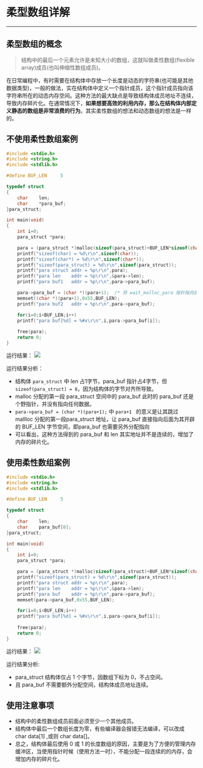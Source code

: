 # 柔型数组详解
------------------------

## 柔型数组的概念
> 结构中的最后一个元素允许是未知大小的数组，这就叫做柔性数组(flexible array)成员(也叫伸缩性数组成员)。

在日常编程中，有时需要在结构体中存放一个长度是动态的字符串(也可能是其他数据类型)，一般的做法，实在结构体中定义一个指针成员，这个指针成员指向该字符串所在的动态内存空间。这种方法的最大缺点是导致结构体成员地址不连续，导致内存碎片化。在通常情况下，**如果想要高效的利用内存，那么在结构体内部定义静态的数组是非常浪费的行为**。其实柔性数组的想法和动态数组的想法是一样的。

## 不使用柔性数组案例
```c
#include <stdio.h>
#include <string.h>
#include <stdlib.h>

#define BUF_LEN     5

typedef struct 
{   
    char    len; 
    char    *para_buf;
}para_struct;

int main(void)
{
    int i=0;
    para_struct *para;

    para = (para_struct *)malloc(sizeof(para_struct)+BUF_LEN*sizeof(char));  
    printf("sizeof(char) = %d\r\n",sizeof(char));
    printf("sizeof(char*) = %d\r\n",sizeof(char*));
    printf("sizeof(para_struct) = %d\r\n",sizeof(para_struct));
    printf("para struct addr = %p\r\n",para);
    printf("para len    addr = %p\r\n",&para->len);
    printf("para buf1   addr = %p\r\n",para->para_buf);

    para->para_buf = (char *)(para+1);  /* 将 wait_malloc_para 指针指向后面申请的 256 字节空间 */
    memset((char *)(para+1),0x55,BUF_LEN);
    printf("para buf2   addr = %p\r\n",para->para_buf);

    for(i=0;i<BUF_LEN;i++)
    printf("para buf[%d] = %#x\r\n",i,para->para_buf[i]);
        
    free(para);
    return 0;
}
```
运行结果：
![](![](2020-08-06-14-37-50.png).png)

运行结果分析：
* 结构体 `para_struct` 中 len 占1字节，para_buf 指针占4字节，但 `sizeof(para_struct) = 8`，因为结构体的字节对齐所导致。
* malloc 分配的第一段 para_struct 空间中的 para_buf 此时的 para_buf 还是个野指针，并没有指向任何数据。
* `para->para_buf = (char *)(para+1);` 中 `para+1 ` 的意义是让其跳过 mallloc 分配的第一段para_struct 地址，让 para_buf 直接指向后面为其开辟的 BUF_LEN 字节空间，即para_buf 也需要另外分配指向
* 可以看出，这种方法得到的 para_buf 和 len 其实地址并不是连续的，增加了内存的碎片化。

## 使用柔性数组案例

```c
#include <stdio.h>
#include <string.h>
#include <stdlib.h>

#define BUF_LEN     5

typedef struct 
{   
    char    len; 
    char    para_buf[0];
}para_struct;

int main(void)
{
    int i=0;
    para_struct *para;

    para = (para_struct *)malloc(sizeof(para_struct)+BUF_LEN*sizeof(char));  
    printf("sizeof(para_struct) = %d\r\n",sizeof(para_struct));
    printf("para struct addr = %p\r\n",para);
    printf("para len    addr = %p\r\n",&para->len);
    printf("para buf    addr = %p\r\n",para->para_buf);
    memset(para->para_buf,0x55,BUF_LEN);

    for(i=0;i<BUF_LEN;i++)
    printf("para buf[%d] = %#x\r\n",i,para->para_buf[i]);
        
    free(para);
    return 0;
}
```
运行结果：
![](2020-08-06-15-06-35.png)

运行结果分析:
* para_struct 结构体仅占 1 个字节，因数组下标为 0，不占空间。
* 且 para_buf 不需要额外分配空间，结构体成员地址连续。

## 使用注意事项
* 结构中的柔性数组成员前面必须至少一个其他成员。
* 结构体中最后一个数组长度为零，有些编译器会报错无法编译，可以改成 char data[1] ,或则 char data[]。 
* 总之，结构体最后使用 0 或 1 的长度数组的原因，主要是为了方便的管理内存缓冲区，当使用指针时候（使用方法一时），不能分配一段连续的的内存，会增加内存的碎片化。  